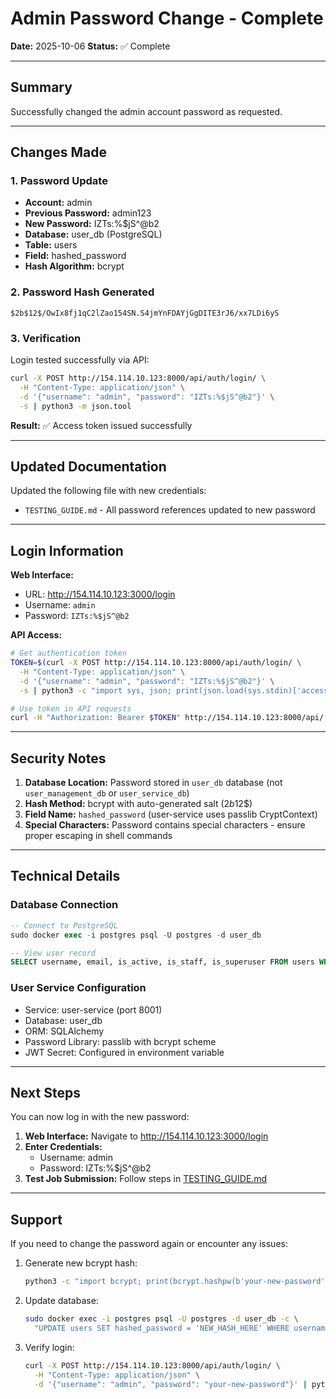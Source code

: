# Admin Password Change - Complete

**Date:** 2025-10-06
**Status:** ✅ Complete

---

## Summary

Successfully changed the admin account password as requested.

---

## Changes Made

### 1. Password Update

- **Account:** admin
- **Previous Password:** admin123
- **New Password:** IZTs:%$jS^@b2
- **Database:** user_db (PostgreSQL)
- **Table:** users
- **Field:** hashed_password
- **Hash Algorithm:** bcrypt

### 2. Password Hash Generated

```
$2b$12$/OwIx8fj1qC2lZao154SN.S4jmYnFDAYjGgDITE3rJ6/xx7LDi6yS
```

### 3. Verification

Login tested successfully via API:

```bash
curl -X POST http://154.114.10.123:8000/api/auth/login/ \
  -H "Content-Type: application/json" \
  -d '{"username": "admin", "password": "IZTs:%$jS^@b2"}' \
  -s | python3 -m json.tool
```

**Result:** ✅ Access token issued successfully

---

## Updated Documentation

Updated the following file with new credentials:
- `TESTING_GUIDE.md` - All password references updated to new password

---

## Login Information

**Web Interface:**
- URL: http://154.114.10.123:3000/login
- Username: `admin`
- Password: `IZTs:%$jS^@b2`

**API Access:**
```bash
# Get authentication token
TOKEN=$(curl -X POST http://154.114.10.123:8000/api/auth/login/ \
  -H "Content-Type: application/json" \
  -d '{"username": "admin", "password": "IZTs:%$jS^@b2"}' \
  -s | python3 -c "import sys, json; print(json.load(sys.stdin)['access_token'])")

# Use token in API requests
curl -H "Authorization: Bearer $TOKEN" http://154.114.10.123:8000/api/...
```

---

## Security Notes

1. **Database Location:** Password stored in `user_db` database (not `user_management_db` or `user_service_db`)
2. **Hash Method:** bcrypt with auto-generated salt ($2b$12$)
3. **Field Name:** `hashed_password` (user-service uses passlib CryptContext)
4. **Special Characters:** Password contains special characters - ensure proper escaping in shell commands

---

## Technical Details

### Database Connection
```sql
-- Connect to PostgreSQL
sudo docker exec -i postgres psql -U postgres -d user_db

-- View user record
SELECT username, email, is_active, is_staff, is_superuser FROM users WHERE username = 'admin';
```

### User Service Configuration
- Service: user-service (port 8001)
- Database: user_db
- ORM: SQLAlchemy
- Password Library: passlib with bcrypt scheme
- JWT Secret: Configured in environment variable

---

## Next Steps

You can now log in with the new password:

1. **Web Interface:** Navigate to http://154.114.10.123:3000/login
2. **Enter Credentials:**
   - Username: admin
   - Password: IZTs:%$jS^@b2
3. **Test Job Submission:** Follow steps in [TESTING_GUIDE.md](TESTING_GUIDE.md)

---

## Support

If you need to change the password again or encounter any issues:

1. Generate new bcrypt hash:
   ```bash
   python3 -c "import bcrypt; print(bcrypt.hashpw(b'your-new-password', bcrypt.gensalt()).decode())"
   ```

2. Update database:
   ```bash
   sudo docker exec -i postgres psql -U postgres -d user_db -c \
     "UPDATE users SET hashed_password = 'NEW_HASH_HERE' WHERE username = 'admin';"
   ```

3. Verify login:
   ```bash
   curl -X POST http://154.114.10.123:8000/api/auth/login/ \
     -H "Content-Type: application/json" \
     -d '{"username": "admin", "password": "your-new-password"}' | python3 -m json.tool
   ```
